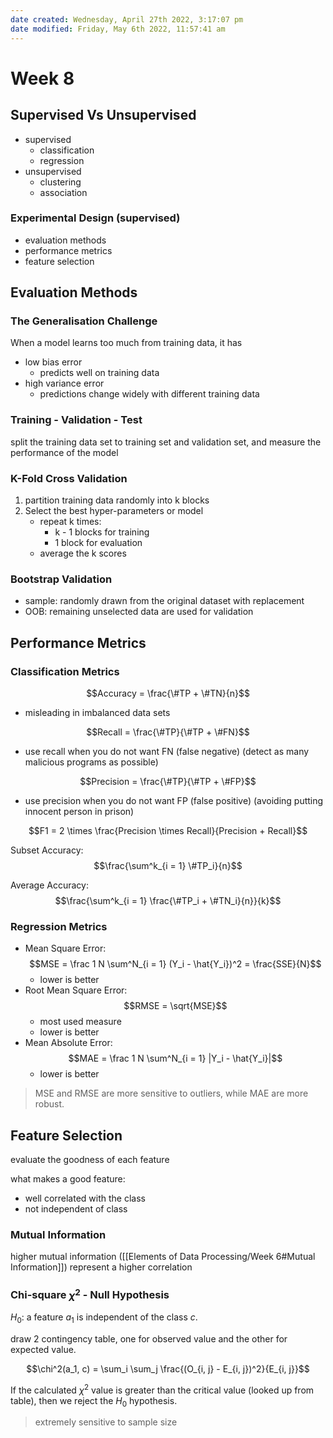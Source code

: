 ```yaml
---
date created: Wednesday, April 27th 2022, 3:17:07 pm
date modified: Friday, May 6th 2022, 11:57:41 am
---
```


# Week 8

## Supervised Vs Unsupervised

- supervised
    - classification
    - regression
- unsupervised
    - clustering
    - association

### Experimental Design (supervised)

- evaluation methods
- performance metrics
- feature selection

## Evaluation Methods

### The Generalisation Challenge

When a model learns too much from training data, it has

- low bias error
    - predicts well on training data
- high variance error
    - predictions change widely with different training data

### Training - Validation - Test

split the training data set to training set and validation set, and measure the performance of the model

### K-Fold Cross Validation

1. partition training data randomly into k blocks
2. Select the best hyper-parameters or model
    - repeat k times:
        - k - 1 blocks for training
        - 1 block for evaluation
    - average the k scores

### Bootstrap Validation

- sample: randomly drawn from the original dataset with replacement
- OOB: remaining unselected data are used for validation

## Performance Metrics

### Classification Metrics

$$Accuracy = \frac{\#TP + \#TN}{n}$$

- misleading in imbalanced data sets

$$Recall = \frac{\#TP}{\#TP + \#FN}$$

- use recall when you do not want FN (false negative) (detect as many malicious programs as possible)

$$Precision = \frac{\#TP}{\#TP + \#FP}$$

- use precision when you do not want FP (false positive) (avoiding putting innocent person in prison)

$$F1 = 2 \times \frac{Precision \times Recall}{Precision + Recall}$$

Subset Accuracy: $$\frac{\sum^k_{i = 1} \#TP_i}{n}$$

Average Accuracy: $$\frac{\sum^k_{i = 1} \frac{\#TP_i + \#TN_i}{n}}{k}$$

### Regression Metrics

- Mean Square Error: $$MSE = \frac 1 N \sum^N_{i = 1} (Y_i - \hat{Y_i})^2 = \frac{SSE}{N}$$
    - lower is better
- Root Mean Square Error: $$RMSE = \sqrt{MSE}$$
    - most used measure
    - lower is better
- Mean Absolute Error: $$MAE = \frac 1 N \sum^N_{i = 1} |Y_i - \hat{Y_i}|$$
    - lower is better

> MSE and RMSE are more sensitive to outliers, while MAE are more robust.

## Feature Selection

evaluate the goodness of each feature

what makes a good feature:

- well correlated with the class
- not independent of class

### Mutual Information

higher mutual information ([[Elements of Data Processing/Week 6#Mutual Information]]) represent a higher correlation

### Chi-square $\chi^2$ - Null Hypothesis

$H_0$: a feature $a_1$ is independent of the class $c$.

draw 2 contingency table, one for observed value and the other for expected value.

$$\chi^2(a_1, c) = \sum_i \sum_j \frac{(O_{i, j} - E_{i, j})^2}{E_{i, j}}$$

If the calculated $\chi^2$ value is greater than the critical value (looked up from table), then we reject the $H_0$ hypothesis.

> extremely sensitive to sample size
